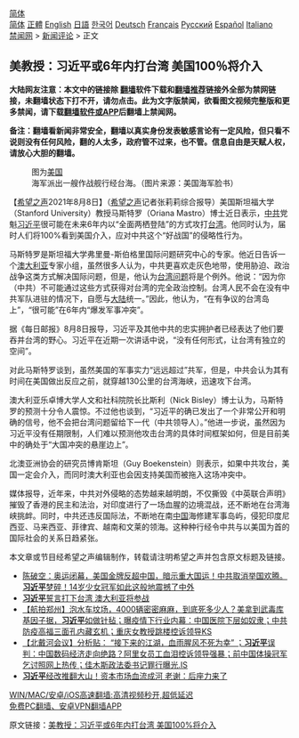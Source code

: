  <!-- 面包屑导航 --> <div class="breadcrumb"><!-- GTranslate: https://gtranslate.io/ -->  <div class="switcher notranslate">  <div class="selected">  <a href="#" onclick="return false;"> 简体</a>  </div>  <div class="option">  <a href="https://www.bannedbook.org" onclick="doGTranslate('zh-CN|zh-CN');jQuery('div.switcher div.selected a').html(jQuery(this).html());return false;" title="简体中文" class="nturl selected"> 简体</a>  <a href="https://www.bannedbook.org/zh-tw/" onclick="doGTranslate('zh-CN|zh-TW');jQuery('div.switcher div.selected a').html(jQuery(this).html());return false;" title="繁體中文" class="nturl"> 正體</a>  <a href="https://www.bannedbook.org/en/" onclick="doGTranslate('zh-CN|en');jQuery('div.switcher div.selected a').html(jQuery(this).html());return false;" title="English" class="nturl"> English</a>  <a href="https://www.bannedbook.org/ja/" onclick="doGTranslate('zh-CN|ja');jQuery('div.switcher div.selected a').html(jQuery(this).html());return false;" title="日本語" class="nturl"> 日語</a>  <a href="https://www.bannedbook.org/ko/" onclick="doGTranslate('zh-CN|ko');jQuery('div.switcher div.selected a').html(jQuery(this).html());return false;" title="한국어" class="nturl"> 한국어</a>  <a href="https://www.bannedbook.org/de/" onclick="doGTranslate('zh-CN|de');jQuery('div.switcher div.selected a').html(jQuery(this).html());return false;" title="Deutsch" class="nturl"> Deutsch</a>  <a href="https://www.bannedbook.org/fr/" onclick="doGTranslate('zh-CN|fr');jQuery('div.switcher div.selected a').html(jQuery(this).html());return false;" title="Français" class="nturl"> Français</a>  <a href="https://www.bannedbook.org/ru/" onclick="doGTranslate('zh-CN|ru');jQuery('div.switcher div.selected a').html(jQuery(this).html());return false;" title="Русский" class="nturl"> Русский</a>  <a href="https://www.bannedbook.org/es/" onclick="doGTranslate('zh-CN|es');jQuery('div.switcher div.selected a').html(jQuery(this).html());return false;" title="Español" class="nturl"> Español</a>  <a href="https://www.bannedbook.org/it/" onclick="doGTranslate('zh-CN|it');jQuery('div.switcher div.selected a').html(jQuery(this).html());return false;" title="Italiano" class="nturl"> Italiano</a>  </div>  </div>      <div class='breadcrumb-sub'><!-- Breadcrumb NavXT 6.3.0 --> <a href="https://www.bannedbook.org/" class="home">禁闻网</a> &gt; <a href="https://www.bannedbook.org/bnews/comments/" class="category">新闻评论</a> &gt; 正文</div></div><h2>美教授：习近平或6年内打台湾 美国100％将介入</h2> <p class="notice"><b>大陆网友注意：本文中的链接除 <a href="https://github.com/bannedbook/fanqiang" >翻墙</a>软件下载和<a href="https://github.com/killgcd/justmysocks/blob/master/README.md">翻墙推荐</a>链接外全部为禁网链接，未翻墙状态下打不开，请勿点击。此为文字版禁闻，欲看图文视频完整版和更多禁闻，请下载<a href="https://github.com/bannedbook/fanqiang">翻墙软件或APP</a>后翻墙上禁闻网。</p><p>备注：翻墙看新闻非常安全，翻墙以真实身份发表敏感言论有一定风险，但只看不说则没有任何风险，翻的人太多，政府管不过来，也不管。信息自由是天赋人权，请放心大胆的翻墙。</b></p>  <div class="entry"> <figure><figcaption>图为<a href="https://www.bannedbook.org/bnews/tag/%e7%be%8e%e5%9b%bd/" class="st_tag internal_tag" rel="tag" title="标签 美国 下的日志">美国</a>海军派出一艘作战舰行经台海。（图片来源：美国海军脸书）</figcaption></figure> <p>【<span class='wp_keywordlink_affiliate'><a href="https://www.soundofhope.org" title="希望之声" target="_blank">希望之声</a></span>2021年8月8日】（<a href="https://www.bannedbook.org/bnews/tag/%e5%b8%8c%e6%9c%9b%e4%b9%8b%e5%a3%b0/" class="st_tag internal_tag" rel="tag" title="标签 希望之声 下的日志">希望之声</a>记者张莉莉综合报导）美国斯坦福大学（Stanford University）教授马斯特罗（Oriana Mastro）博士近日表示，<a href="https://www.bannedbook.org/bnews/tag/%e4%b8%ad%e5%85%b1/" class="st_tag internal_tag" rel="tag" title="标签 中共 下的日志">中共</a>党魁<a href="https://www.bannedbook.org/bnews/tag/%e4%b9%a0%e8%bf%91%e5%b9%b3/" class="st_tag internal_tag" rel="tag" title="标签 习近平 下的日志">习近平</a>很可能在未来6年内以“全面两栖登陆”的方式攻打<a href="https://www.bannedbook.org/bnews/tag/%e5%8f%b0%e6%b9%be/" class="st_tag internal_tag" rel="tag" title="标签 台湾 下的日志">台湾</a>。他同时认为，届时人们将100%看到美国介入，应对中共这个“好战国”的侵略性行为。</p> <p>马斯特罗是斯坦福大学弗里曼-斯伯格里国际问题研究中心的专家。他近日告诉一个<a href="https://www.bannedbook.org/bnews/tag/%e6%be%b3%e5%a4%a7%e5%88%a9%e4%ba%9a/" class="st_tag internal_tag" rel="tag" title="标签 澳大利亚 下的日志">澳大利亚</a>专家小组，虽然很多人认为，中共更喜欢走灰色地带，使用胁迫、政治战争这类方式解决国际问题，但是，他认为<a href="https://www.bannedbook.org/bnews/tag/%E5%8F%B0%E6%B9%BE%E9%97%AE%E9%A2%98/" class="st_tag internal_tag" rel="tag" title="标签 台湾问题 下的日志">台湾问题</a>将是个例外。他说：“因为你（中共）不可能通过这些方式获得对台湾的完全政治控制。台湾人民不会在没有中共军队进驻的情况下，自愿与<span class='wp_keywordlink_affiliate'><a href="https://www.bannedbook.org/" title="大陆" target="_blank">大陆</a></span>统一。”因此，他认为，“在有争议的台湾岛上”，“很可能”在6年内“爆发军事冲突”。</p>  <p>据《每日邮报》8月8日报导，习近平及其他中共的忠实拥护者已经表达了他们要吞并台湾的野心。习近平在近期一次讲话中说，“没有任何形式，让台湾有独立的空间”。</p> <p>对此马斯特罗谈到，虽然美国的军事实力“远远超过”共军，但是，中共会认为其有时间在美国做出反应之前，就穿越130公里的台湾海峡，迅速攻下台湾。</p>  <p>澳大利亚乐卓博大学人文和社科院院长比斯利（Nick Bisley）博士认为，马斯特罗的预测十分令人震惊。不过他也谈到，“习近平的确已发出了一个非常公开和明确的信号，他不会把台湾问题留给下一代（中共领导人）。”他进一步说，虽然因为习近平没有任期限制，人们难以预测他攻击台湾的具体时间框架如何，但是目前美中的确处于“大国冲突的悬崖边上”。</p> <p>北澳亚洲协会的研究员博肯斯坦（Guy Boekenstein）则表示，如果中共攻台，美国一定会介入，而同时澳大利亚也会因支持美国而被拖入这场冲突中。</p>  <p>媒体报导，近年来，中共对外侵略的态势越来越明朗，不仅撕毁《中英联合声明》摧毁了香港的民主和法治，对印度进行了一场血腥的边境混战，还不断地在台湾海峡挑衅。同时，中共还违反国际法，不断地在南<span class='wp_keywordlink_affiliate'><a href="https://www.bannedbook.org/" title="中国" target="_blank">中国</a></span>海修建军事岛屿，侵犯印度尼西亚、马来西亚、菲律宾、越南和文莱的领海。这种种行经令中共与以美国为首的国际社会的关系日趋紧张。</p> <p>本文章或节目经希望之声编辑制作，转载请注明希望之声并包含原文标题及链接。 </p>  <ul class='op-related-articles' title='相关阅读'> <li><a href='https://www.bannedbook.org/bnews/bannedvideo/20210809/1602870.html' target='_blank'>陈破空：奥运闭幕，美国金牌反超中国，暗示重大国运！中共取消举国欢腾。<b>习近平</b>梦碎！14岁少女冠军如此这般地震撼了中外</a></li> <li><a href='https://www.bannedbook.org/bnews/bannedvideo/20210809/1602845.html' target='_blank'><b>习近平</b>誓言打下台湾 澳大利亚将参战</a></li> <li><a href='https://www.bannedbook.org/bnews/bannedvideo/20210809/1602837.html' target='_blank'>【航拍郑州】泡水车坟场，4000辆密密麻麻，到底死多少人？美拿到武毒库基因子据，<b>习近平</b>如做针毡；曝疫情下行业内幕：中国医院下层如奴隶；中共防疫高福三面孔内藏玄机；重庆女教授跳楼控诉领导KS</a></li> <li><a href='https://www.bannedbook.org/bnews/bannedvideo/20210809/1602791.html' target='_blank'>【北戴河会议】分析贴： “接下来的江湖，血雨腥风不死为幸” ；<b>习近平</b>误判：中国数码经济走向绝路？阿里女员工血泪控诉领导强暴；前中国体操冠军乞讨照网上热传；佳木斯政法委书记罪行曝光.IS</a></li> <li><a href='https://www.bannedbook.org/bnews/topimagenews/20210809/1602741.html' target='_blank'><b>习近平</b>经改推翻大山！资本市场血流成河 老谢：后座力来了</a></li> </ul> <p class="texttj"> <a href="https://github.com/bannedbook/fanqiang/wiki/V2ray%E6%9C%BA%E5%9C%BA" target="_blank">WIN/MAC/安卓/iOS高速翻墙:高清视频秒开,超低延迟</a><br/> <a href="https://github.com/bannedbook/fanqiang/wiki/%E7%A6%81%E9%97%BB%E7%BD%91%E5%AE%89%E5%8D%93%E7%BF%BB%E5%A2%99%E6%96%B0%E9%97%BBAPP" target="_blank">免费PC翻墙、安卓VPN翻墙APP</a></p><p>原文链接：<a class="src_link"  href="https://www.soundofhope.org/post/533546" target="_blank">美教授：习近平或6年内打台湾 美国100%将介入</a></p><a name='sharetosocial'></a>  <div style="margin-bottom:5px;padding-bottom:5px;clear:both"> <div id="archive-pix-1" class="banner-ads"> <!-- AuctionX Display platform tag START --> <div id="26318x728x90x621x_ADSLOT2" clicktrack="%%CLICK_URL_ESC%%"></div> <!-- AuctionX Display platform tag END --> </div> <div id="archive-pix-2" class="banner-ads"> <!-- AuctionX Display platform tag START --> <div id="26315x300x250x621x_ADSLOT2" clicktrack="%%CLICK_URL_ESC%%"></div> <!-- AuctionX Display platform tag END --> </div> </div>  <div id="archive-pix-1" class="banner-ads"> <!-- AuctionX Display platform tag START --> <div id="26318x728x90x621x_ADSLOT3" clicktrack="%%CLICK_URL_ESC%%"></div> <!-- AuctionX Display platform tag END --> </div> </div><!--END ENTRY--> 